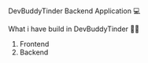 DevBuddyTinder Backend Application 💻    

What i have build in DevBuddyTinder 👨‍💻
1) Frontend 
2) Backend